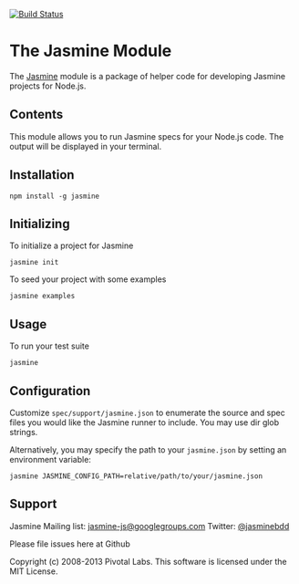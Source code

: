 [![Build Status](https://travis-ci.org/pivotal/jasmine-npm.png?branch=master)](https://travis-ci.org/pivotal/jasmine-npm)

# The Jasmine Module

The [Jasmine](https://github.com/pivotal/jasmine) module is a package of helper code for developing Jasmine projects for Node.js.

## Contents

This module allows you to run Jasmine specs for your Node.js code. The output will be displayed in your terminal.

## Installation

`npm install -g jasmine`

## Initializing

To initialize a project for Jasmine

`jasmine init`

To seed your project with some examples

`jasmine examples`

## Usage

To run your test suite

`jasmine`

## Configuration

Customize `spec/support/jasmine.json` to enumerate the source and spec files you would like the Jasmine runner to include.
You may use dir glob strings.

Alternatively, you may specify the path to your `jasmine.json` by setting an environment variable:

`jasmine JASMINE_CONFIG_PATH=relative/path/to/your/jasmine.json`

## Support

Jasmine Mailing list: [jasmine-js@googlegroups.com](mailto:jasmine-js@googlegroups.com)
Twitter: [@jasminebdd](http://twitter.com/jasminebdd)

Please file issues here at Github

Copyright (c) 2008-2013 Pivotal Labs. This software is licensed under the MIT License.
